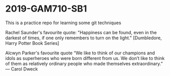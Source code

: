 # 2019-GAM710-SB1
This is a practice repo for learning some git techniques

Rachel Saunder's favourite quote: "Happiness can be found, even in the darkest of times, if one only remembers to turn on the light." [Dumbledore, Harry Potter Book Series]

Alcwyn Parker's favourite quote “We like to think of our champions and idols as superheroes who were born different from us. We don’t like to think of them as relatively ordinary people who made themselves extraordinary.”
― Carol Dweck
